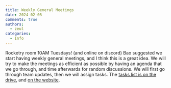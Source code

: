 ```yaml
---
title: Weekly General Meetings
date: 2024-02-05
comments: true
authors:
  - zeul
categories:
  - Info
---
```


Rocketry room 10AM Tuesdays! (and online on discord) Bao suggested we start having weekly general meetings, and I think this is a great idea. We will try to make the meetings as efficient as possible by having an agenda that we go through, and time afterwards for random discussions. We will first go through team updates, then we will assign tasks. The [tasks list is on the drive], and [on the website].

[tasks list is on the drive]:(https://docs.google.com/document/d/1VNry42kzzVbKos1Te2ILg8FcNp8Ve8mgJTNpyjcDLmQ/edit?usp=sharing)

[on the website]: https://marstmu.com/Research-and-Logistics/Tasks/